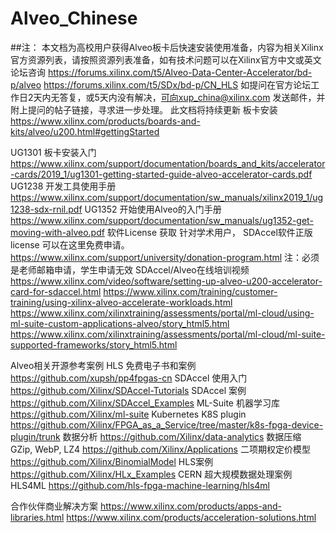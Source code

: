 # Alveo_Chinese
##注： 本文档为高校用户获得Alveo板卡后快速安装使用准备，内容为相关Xilinx官方资源列表，请按照资源列表准备，如有技术问题可以在Xilinx官方中文或英文论坛咨询
https://forums.xilinx.com/t5/Alveo-Data-Center-Accelerator/bd-p/alveo
https://forums.xilinx.com/t5/SDx/bd-p/CN_HLS
如提问在官方论坛工作日2天内无答复，或5天内没有解决，可向xup_china@xilinx.com 发送邮件，并附上提问的帖子链接，寻求进一步处理。
此文档将持续更新
板卡安装
https://www.xilinx.com/products/boards-and-kits/alveo/u200.html#gettingStarted

UG1301 板卡安装入门
https://www.xilinx.com/support/documentation/boards_and_kits/accelerator-cards/2019_1/ug1301-getting-started-guide-alveo-accelerator-cards.pdf
UG1238 开发工具使用手册
https://www.xilinx.com/support/documentation/sw_manuals/xilinx2019_1/ug1238-sdx-rnil.pdf
UG1352 开始使用Alveo的入门手册
https://www.xilinx.com/support/documentation/sw_manuals/ug1352-get-moving-with-alveo.pdf
软件License 获取
针对学术用户， SDAccel软件正版license 可以在这里免费申请。
https://www.xilinx.com/support/university/donation-program.html
注：必须是老师邮箱申请，学生申请无效
SDAccel/Alveo在线培训视频
https://www.xilinx.com/video/software/setting-up-alveo-u200-accelerator-card-for-sdaccel.html
https://www.xilinx.com/training/customer-training/using-xilinx-alveo-accelerate-workloads.html
https://www.xilinx.com/xilinxtraining/assessments/portal/ml-cloud/using-ml-suite-custom-applications-alveo/story_html5.html
https://www.xilinx.com/xilinxtraining/assessments/portal/ml-cloud/ml-suite-supported-frameworks/story_html5.html

Alveo相关开源参考案例
HLS 免费电子书和案例
https://github.com/xupsh/pp4fpgas-cn
SDAccel 使用入门
https://github.com/Xilinx/SDAccel-Tutorials
SDAccel 案例
https://github.com/Xilinx/SDAccel_Examples
ML-Suite 机器学习库
https://github.com/Xilinx/ml-suite
Kubernetes K8S plugin
https://github.com/Xilinx/FPGA_as_a_Service/tree/master/k8s-fpga-device-plugin/trunk
数据分析
https://github.com/Xilinx/data-analytics
数据压缩 GZip, WebP, LZ4
https://github.com/Xilinx/Applications
二项期权定价模型
https://github.com/Xilinx/BinomialModel
HLS案例
https://github.com/Xilinx/HLx_Examples
CERN 超大规模数据处理案例HLS4ML 
https://github.com/hls-fpga-machine-learning/hls4ml

合作伙伴商业解决方案
https://www.xilinx.com/products/apps-and-libraries.html
https://www.xilinx.com/products/acceleration-solutions.html

